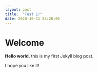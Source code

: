 ```yaml
---
layout: post
title:  "Test 1!"
date: 2020-10-11 23:20:00
---
```


# Welcome

**Hello world**, this is my first Jekyll blog post.

I hope you like it!
